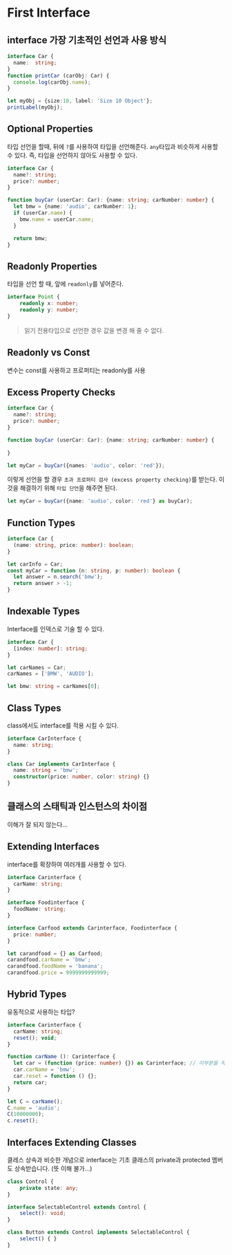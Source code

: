 # First Interface

## interface 가장 기초적인 선언과 사용 방식
```ts
interface Car {
  name:  string;
}
function printCar (carObj: Car) {
  console.log(carObj.name);
}

let myObj = {size:10, label: 'Size 10 Object'};
printLabel(myObj);
```

## Optional Properties
타입 선언을 할때, 뒤에 `?`를 사용하여 타입을 선언해준다. `any`타입과 비슷하게 사용할 수 있다. 즉, 타입을 선언하지 않아도 사용할 수 있다.

```ts
interface Car {
  name?: string;
  price?: number;
}

function buyCar (userCar: Car): {name: string; carNumber: number} {
  let bmw = {name: 'audio', carNumber: 1};
  if (userCar.name) {
    bmw.name = userCar.name;
  }

  return bmw;
}
```

## Readonly Properties
타입을 선언 할 때, 앞에 `readonly`를 넣어준다.
```ts
interface Point {
    readonly x: number;
    readonly y: number;
}
```
> 읽기 전용타입으로 선언한 경우 값을 변경 해 줄 수 없다.

## Readonly vs Const
변수는 const를 사용하고 프로퍼티는 readonly를 사용

## Excess Property Checks
```ts
interface Car {
  name?: string;
  price?: number;
}

function buyCar (userCar: Car): {name: string; carNumber: number} {
  
}

let myCar = buyCar({names: 'audio', color: 'red'});
```
이렇게 선언을 할 경우 `초과 프로퍼티 검사 (excess property checking)`를 받는다.
이것을 해결하기 위해 `타입 단언`을 해주면 된다.
```ts
let myCar = buyCar({name: 'audio', color: 'red'} as buyCar);
```

## Function Types
```ts
interface Car {
  (name: string, price: number): boolean;
}

let carInfo = Car;
const myCar = function (n: string, p: number): boolean {
  let answer = n.search('bmw');
  return answer > -1;
}
```

## Indexable Types
Interface를 인덱스로 기술 할 수 있다.
```ts
interface Car {
  [index: number]: string;
}

let carNames = Car;
carNames = ['BMW', 'AUDIO'];

let bmw: string = carNames[0];
```

## Class Types
class에서도 interface를 적용 시킬 수 있다.
```ts
interface CarInterface {
  name: string;
}

class Car implements CarInterface {
  name: string = 'bmw';
  constructor(price: number, color: string) {}
}
```


## 클래스의 스태틱과 인스턴스의 차이점
이해가 잘 되지 않는다...


## Extending Interfaces
interface를 확장하여 여러개를 사용할 수 있다.
```ts
interface Carinterface {
  carName: string;
}

interface Foodinterface {
  foodName: string;
}

interface Carfood extends Carinterface, Foodinterface {
  price: number;
}

let carandfood = {} as Carfood;
carandfood.carName = 'bmw';
carandfood.foodName = 'banana';
carandfood.price = 9999999999999;
```

## Hybrid Types
유동적으로 사용하는 타입?
```ts
interface Carinterface {
  carName: string;
  reset(); void;
}

function carName (): Carinterface {
  let car = (function (price: number) {}) as Carinterface; // 이부분을 하이브리드라고 말하는 듯
  car.carName = 'bmw';
  car.reset = function () {};
  return car;
}

let C = carName();
C.name = 'audio';
C(10000000);
c.reset();
```

## Interfaces Extending Classes
클레스 상속과 비슷한 개념으로 interface는 기초 클래스의 private과 protected 멤버도 상속받습니다.
(뜻 이해 불가...)
```ts
class Control {
    private state: any;
}

interface SelectableControl extends Control {
    select(): void;
}

class Button extends Control implements SelectableControl {
    select() { }
}
```
